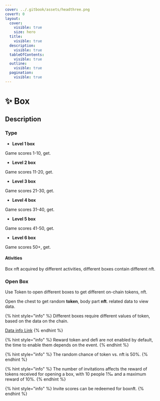 ```yaml
---
cover: ../.gitbook/assets/headthree.png
coverY: 0
layout:
  cover:
    visible: true
    size: hero
  title:
    visible: true
  description:
    visible: true
  tableOfContents:
    visible: true
  outline:
    visible: true
  pagination:
    visible: true
---
```


# ✨ Box



## Description

### Type

* **Level 1 box**

Game scores 1-10, get.

* **Level 2 box**

Game scores 11-20, get.

* **Level 3 box**

Game scores 21-30, get.

* **Level 4 box**

Game scores 31-40, get.

* **Level 5 box**

Game scores 41-50, get.

* **Level 6 box**

Game scores 50+, get.

#### Ativities

Box nft acquired by different activities, different boxes contain different nft.

### Open Box

Use Token to open different boxes to get different on-chain tokens, nft.

Open the chest to get random **token**, body part **nft**. related data to view data.

{% hint style="info" %}
Different boxes require different values of token, based on the data on the chain.

[Data info Link](../data-sheet/box-info.md#open-gas)
{% endhint %}

{% hint style="info" %}
Reward token and defi are not enabled by default, the time to enable them depends on the event.
{% endhint %}

{% hint style="info" %}
The random chance of token vs. nft is 50%.
{% endhint %}

{% hint style="info" %}
The number of invitations affects the reward of tokens received for opening a box, with 10 people 1‰ and a maximum reward of 10%.
{% endhint %}

{% hint style="info" %}
Invite scores can be redeemed for boxnft.
{% endhint %}
